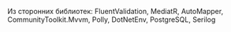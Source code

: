 Из сторонних библиотек: FluentValidation, MediatR, AutoMapper, CommunityToolkit.Mvvm, Polly, DotNetEnv, PostgreSQL, Serilog
